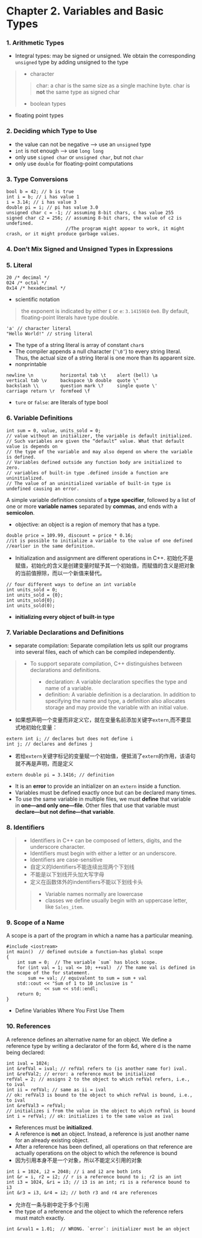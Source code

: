# Chapter 2. Variables and Basic Types
### 1. Arithmetic Types
- Integral types: may be signed or unsigned. We obtain the corresponding `unsigned` type by adding unsigned to the type
> - character
>> char: a char is the same size as a single machine byte. char is **not** the same type as signed char
> - boolean types
- floating point types
### 2. Deciding which Type to Use
- the value can not be negative --> use an `unsigned` type
- `int` is not enough --> use `long long`
- only use `signed char` or `unsigned char`, but not `char`
- only use `double` for floating-point computations
### 3. Type Conversions
```
bool b = 42; // b is true
int i = b; // i has value 1
i = 3.14; // i has value 3
double pi = i; // pi has value 3.0
unsigned char c = -1; // assuming 8-bit chars, c has value 255
signed char c2 = 256; // assuming 8-bit chars, the value of c2 is undefined. 
                      //The program might appear to work, it might crash, or it might produce garbage values.
```
### 4. Don’t Mix Signed and Unsigned Types in Expressions
### 5. Literal
```
20 /* decimal */ 
024 /* octal */ 
0x14 /* hexadecimal */
```
- scientific notation
> the exponent is indicated by either `E` or `e`: `3.14159E0` `0e0`. By default, floating-point literals have type double.
```
'a' // character literal
"Hello World!" // string literal
```
- The type of a string literal is array of constant `char`s
- The compiler appends a null character (`’\0’`) to every string literal. Thus, the actual size of a string literal is one more than its apparent size.
- nonprintable
```
newline \n          horizontal tab \t    alert (bell) \a
vertical tab \v     backspace \b double  quote \"
backslash \\        question mark \?     single quote \'
carriage return \r  formfeed \f
```
- `ture` or `false`: are literals of type bool
### 6. Variable Definitions
```
int sum = 0, value, units_sold = 0;  
// value without an initializer, the variable is default initialized.
// Such variables are given the “default” value. What that default value is depends on
// the type of the variable and may also depend on where the variable is defined.
// Variables defined outside any function body are initialized to zero.
// variables of built-in type .defined inside a function are uninitialized.
// The value of an uninitialized variable of built-in type is undefined causing an error.
```
A simple variable definition consists of a **type specifier**, followed by a list of one or more **variable names** separated by **commas**, and ends with a **semicolon**.
- objective: an object is a region of memory that has a type.
```
double price = 109.99, discount = price * 0.16;  
//it is possible to initialize a variable to the value of one defined
//earlier in the same definition.
```
- Initialization and assignment are different operations in C++.
初始化不是赋值，初始化的含义是创建变量时赋予其一个初始值，而赋值的含义是把对象的当前值擦除，而以一个新值来替代。
```
// four different ways to define an int variable
int units_sold = 0;
int units_sold = {0};
int units_sold{0};
int units_sold(0);
```
- **initializing every object of built-in type**
### 7. Variable Declarations and Definitions
- separate compilation: Separate compilation lets us split our programs into several files, each of which can be compiled independently.
> - To support separate compilation, C++ distinguishes between declarations and definitions.
>> - declaration: A variable declaration specifies the type and name of a variable.
>> - definition: A variable definition is a declaration. In addition to specifying the name and type, a definition also allocates storage and may provide the variable with an initial value.
- 如果想声明一个变量而非定义它，就在变量名前添加关键字`extern`,而不要显式地初始化变量：
```
extern int i; // declares but does not define i
int j; // declares and defines j
```
- 若给`extern`关键字标记的变量赋一个初始值，便抵消了`extern`的作用，该语句就不再是声明，而是定义
```
extern double pi = 3.1416; // definition
```
- It is an **error** to provide an initializer on an `extern` inside a function.
- Variables must be defined exactly once but can be declared many times.
- To use the same variable in multiple files, we must **define** that variable in **one—and only one—file**. Other files that use that variable must **declare—but not define—that variable**.
### 8. Identifiers
> - Identifiers in C++ can be composed of letters, digits, and the underscore character.
> - Identifiers must begin with either a letter or an underscore. 
> - Identifiers are case-sensitive
> - 自定义的Identifiers不能连续出现两个下划线
> - 不能是以下划线开头加大写字母
> - 定义在函数体外的indentifiers不能以下划线卡头
>> - Variable names normally are lowercase
>> - classes we define usually begin with an uppercase letter, like `Sales_item`.
### 9. Scope of a Name
A scope is a part of the program in which a name has a particular meaning.
```
#include <iostream>
int main()  // defined outside a function—has global scope
{
    int sum = 0;  // The variable `sum` has block scope.
    for (int val = 1; val <= 10; ++val)  // The name val is defined in the scope of the for statement.
        sum += val; // equivalent to sum = sum + val
    std::cout << "Sum of 1 to 10 inclusive is "
              << sum << std::endl;
    return 0;
}
```
- Define Variables Where You First Use Them
### 10. References
A reference defines an alternative name for an object. We define a reference type by writing a declarator of the form &d, where d is the name being declared:
```
int ival = 1024;
int &refVal = ival; // refVal refers to (is another name for) ival. 
int &refVal2; // error: a reference must be initialized
refVal = 2; // assigns 2 to the object to which refVal refers, i.e., to ival
int ii = refVal; // same as ii = ival
// ok: refVal3 is bound to the object to which refVal is bound, i.e., to ival
int &refVal3 = refVal;
// initializes i from the value in the object to which refVal is bound
int i = refVal; // ok: initializes i to the same value as ival

```
- References must be **initialized**.
- A reference is **not** an object. Instead, a reference is just another name for an already existing object.
- After a reference has been defined, all operations on that reference are actually operations on the object to which the reference is bound
- 因为引用本身不是一个对象，所以不能定义引用的对象
```
int i = 1024, i2 = 2048; // i and i2 are both ints
int &r = i, r2 = i2; // r is a reference bound to i; r2 is an int
int i3 = 1024, &ri = i3; // i3 is an int; ri is a reference bound to i3
int &r3 = i3, &r4 = i2; // both r3 and r4 are references
```
- 允许在一条与剧中定于多个引用
- the type of a reference and the object to which the reference refers must match exactly.
```
int &rval1 = 1.01;  // WRONG. `error`: initializer must be an object
```
